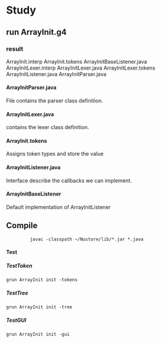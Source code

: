 # Study
## run ArrayInit.g4
### result
ArrayInit.interp
ArrayInit.tokens
ArrayInitBaseListener.java
ArrayInitLexer.interp
ArrayInitLexer.java
ArrayInitLexer.tokens
ArrayInitListener.java
ArrayInitParser.java

#### ArrayInitParser.java
File contains the parser class definition.

#### ArrayInitLexer.java
contains the lexer class definition.

#### ArrayInit.tokens
Assigns token types and store the value

#### ArrayInitListener.java
Interface describe the callbacks we can implement.

#### ArrayInitBaseListener
Default implementation of ArrayInitListener

## Compile
```shell
         javac -classpath ~/Nustore/lib/*.jar *.java
```

#### Test

##### TestToken
```shell
grun ArrayInit init -tokens
```

##### TestTree
```shell
grun ArrayInit init -tree
```

##### TestGUI
```shell
grun ArrayInit init -gui
```
